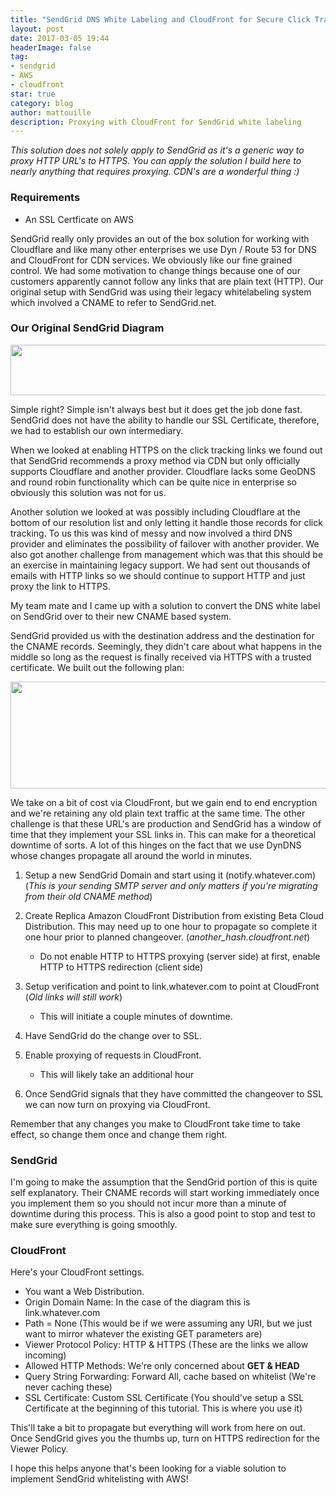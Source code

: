 ```yaml
---
title: "SendGrid DNS White Labeling and CloudFront for Secure Click Tracking Links"
layout: post
date: 2017-03-05 19:44
headerImage: false
tag:
- sendgrid
- AWS
- cloudfront
star: true
category: blog
author: mattouille
description: Proxying with CloudFront for SendGrid white labeling
---
```


*This solution does not solely apply to SendGrid as it's a generic way to proxy HTTP URL's to HTTPS. You can apply the solution I build here to nearly anything that requires proxying. CDN's are a wonderful thing :)*

### Requirements
* An SSL Certficate on AWS

SendGrid really only provides an out of the box solution for working with Cloudflare and like many other enterprises we use Dyn / Route 53 for DNS and CloudFront for CDN services. We obviously like our fine grained control. We had some motivation to change things because one of our customers apparently cannot follow any links that are plain text (HTTP). Our original setup with SendGrid was using their legacy whitelabeling system which involved a CNAME to refer to SendGrid.net.

### Our Original SendGrid Diagram
<img src="http://mattouille.com/wp-content/uploads/2017/03/old_way.png" alt="" width="621" height="81" class="aligncenter size-full wp-image-49" />

Simple right? Simple isn't always best but it does get the job done fast. SendGrid does not have the ability to handle our SSL Certificate, therefore, we had to establish our own intermediary.

When we looked at enabling HTTPS on the click tracking links we found out that SendGrid recommends a proxy method via CDN but only officially supports Cloudflare and another provider. Cloudflare lacks some GeoDNS and round robin functionality which can be quite nice in enterprise so obviously this solution was not for us.

Another solution we looked at was possibly including Cloudflare at the bottom of our resolution list and only letting it handle those records for click tracking. To us this was kind of messy and now involved a third DNS provider and eliminates the possibility of failover with another provider. We also got another challenge from management which was that this should be an exercise in maintaining legacy support. We had sent out thousands of emails with HTTP links so we should continue to support HTTP and just proxy the link to HTTPS.

My team mate and I came up with a solution to convert the DNS white label on SendGrid over to their new CNAME based system.

SendGrid provided us with the destination address and the destination for the CNAME records. Seemingly, they didn't care about what happens in the middle so long as the request is finally received via HTTPS with a trusted certificate. We built out the following plan:

<img src="http://mattouille.com/wp-content/uploads/2017/03/new.png" alt="" width="707" height="171" class="aligncenter size-full wp-image-60" />

We take on a bit of cost via CloudFront, but we gain end to end encryption and we're retaining any old plain text traffic at the same time. The other challenge is that these URL's are production and SendGrid has a window of time that they implement your SSL links in. This can make for a theoretical downtime of sorts. A lot of this hinges on the fact that we use DynDNS whose changes propagate all around the world in minutes.

1. Setup a new SendGrid Domain and start using it (notify.whatever.com) (*This is your sending SMTP server and only matters if you're migrating from their old CNAME method*)
2. Create Replica Amazon CloudFront Distribution from existing Beta Cloud Distribution. This may need up to one hour to propagate so complete it one hour prior to planned changeover. (*another_hash.cloudfront.net*)

    * Do not enable HTTP to HTTPS proxying (server side) at first, enable HTTP to HTTPS redirection (client side)

3. Setup verification and point to link.whatever.com to point at CloudFront (*Old links will still work*)

    * This will initiate a couple minutes of downtime.

4. Have SendGrid do the change over to SSL.
5. Enable proxying of requests in CloudFront.

    * This will likely take an additional hour

6. Once SendGrid signals that they have committed the changeover to SSL we can now turn on proxying via CloudFront.

Remember that any changes you make to CloudFront take time to take effect, so change them once and change them right.

### SendGrid

I'm going to make the assumption that the SendGrid portion of this is quite self explanatory. Their CNAME records will start working immediately once you implement them so you should not incur more than a minute of downtime during this process. This is also a good point to stop and test to make sure everything is going smoothly.

### CloudFront

Here's your CloudFront settings.

* You want a Web Distribution.
* Origin Domain Name: In the case of the diagram this is link.whatever.com
* Path = None (This would be if we were assuming any URI, but we just want to mirror whatever the existing GET parameters are)
* Viewer Protocol Policy: HTTP & HTTPS (These are the links we allow incoming)
* Allowed HTTP Methods: We're only concerned about **GET & HEAD**
* Query String Forwarding: Forward All, cache based on whitelist (We're never caching these)
* SSL Certificate: Custom SSL Certificate (You should've setup a SSL Certificate at the beginning of this tutorial. This is where you use it)

This'll take a bit to propagate but everything will work from here on out. Once SendGrid gives you the thumbs up, turn on HTTPS redirection for the Viewer Policy.

I hope this helps anyone that's been looking for a viable solution to implement SendGrid whitelisting with AWS!
